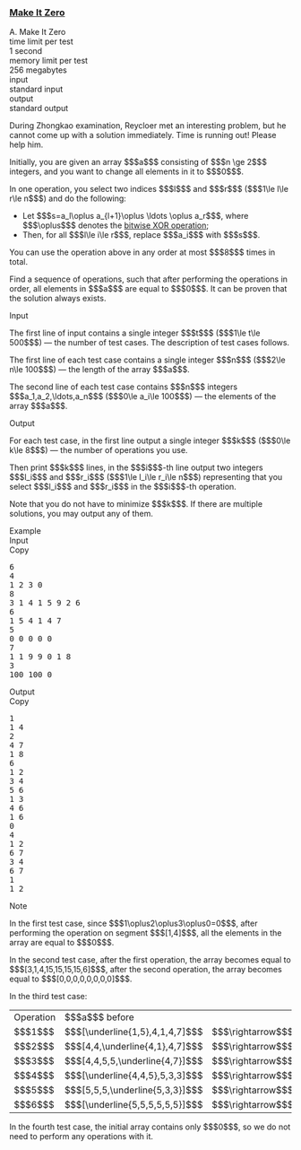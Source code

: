 <h3><a href="https://codeforces.com/contest/1869/problem/A" target="_blank" rel="noopener noreferrer">Make It Zero</a></h3>

<div class="header"><div class="title">A. Make It Zero</div><div class="time-limit"><div class="property-title">time limit per test</div>1 second</div><div class="memory-limit"><div class="property-title">memory limit per test</div>256 megabytes</div><div class="input-file input-standard"><div class="property-title">input</div>standard input</div><div class="output-file output-standard"><div class="property-title">output</div>standard output</div></div><div><p>During Zhongkao examination, Reycloer met an interesting problem, but he cannot come up with a solution immediately. Time is running out! Please help him.</p><p>Initially, you are given an array $$$a$$$ consisting of $$$n \ge 2$$$ integers, and you want to change all elements in it to $$$0$$$.</p><p>In one operation, you select two indices $$$l$$$ and $$$r$$$ ($$$1\le l\le r\le n$$$) and do the following:</p><ul> <li> Let $$$s=a_l\oplus a_{l+1}\oplus \ldots \oplus a_r$$$, where $$$\oplus$$$ denotes the <a href="https://en.wikipedia.org/wiki/Bitwise_operation#XOR">bitwise XOR operation</a>; </li><li> Then, for all $$$l\le i\le r$$$, replace $$$a_i$$$ with $$$s$$$. </li></ul><p>You can use the operation above in any order at most $$$8$$$ times in total.</p><p>Find a sequence of operations, such that after performing the operations in order, all elements in $$$a$$$ are equal to $$$0$$$. It can be proven that the solution always exists.</p></div><div class="input-specification"><div class="section-title">Input</div><p>The first line of input contains a single integer $$$t$$$ ($$$1\le t\le 500$$$) — the number of test cases. The description of test cases follows.</p><p>The first line of each test case contains a single integer $$$n$$$ ($$$2\le n\le 100$$$) — the length of the array $$$a$$$.</p><p>The second line of each test case contains $$$n$$$ integers $$$a_1,a_2,\ldots,a_n$$$ ($$$0\le a_i\le 100$$$) — the elements of the array $$$a$$$.</p></div><div class="output-specification"><div class="section-title">Output</div><p>For each test case, in the first line output a single integer $$$k$$$ ($$$0\le k\le 8$$$) — the number of operations you use.</p><p>Then print $$$k$$$ lines, in the $$$i$$$-th line output two integers $$$l_i$$$ and $$$r_i$$$ ($$$1\le l_i\le r_i\le n$$$) representing that you select $$$l_i$$$ and $$$r_i$$$ in the $$$i$$$-th operation. </p><p>Note that you <span class="tex-font-style-bf">do not</span> have to minimize $$$k$$$. If there are multiple solutions, you may output any of them.</p></div><div class="sample-tests"><div class="section-title">Example</div><div class="sample-test"><div class="input"><div class="title">Input<div title="Copy" data-clipboard-target="#id007367842364750296" id="id006090195533278412" class="input-output-copier">Copy</div></div><pre id="id007367842364750296"><div class="test-example-line test-example-line-even test-example-line-0">6</div><div class="test-example-line test-example-line-odd test-example-line-1">4</div><div class="test-example-line test-example-line-odd test-example-line-1">1 2 3 0</div><div class="test-example-line test-example-line-even test-example-line-2">8</div><div class="test-example-line test-example-line-even test-example-line-2">3 1 4 1 5 9 2 6</div><div class="test-example-line test-example-line-odd test-example-line-3">6</div><div class="test-example-line test-example-line-odd test-example-line-3">1 5 4 1 4 7</div><div class="test-example-line test-example-line-even test-example-line-4">5</div><div class="test-example-line test-example-line-even test-example-line-4">0 0 0 0 0</div><div class="test-example-line test-example-line-odd test-example-line-5">7</div><div class="test-example-line test-example-line-odd test-example-line-5">1 1 9 9 0 1 8</div><div class="test-example-line test-example-line-even test-example-line-6">3</div><div class="test-example-line test-example-line-even test-example-line-6">100 100 0</div></pre></div><div class="output"><div class="title">Output<div title="Copy" data-clipboard-target="#id0043504503749568224" id="id009686169639473569" class="input-output-copier">Copy</div></div><pre id="id0043504503749568224">1
1 4
2
4 7
1 8
6
1 2
3 4
5 6
1 3
4 6
1 6
0
4
1 2
6 7
3 4
6 7
1
1 2
</pre></div></div></div><div class="note"><div class="section-title">Note</div><p>In the first test case, since $$$1\oplus2\oplus3\oplus0=0$$$, after performing the operation on segment $$$[1,4]$$$, all the elements in the array are equal to $$$0$$$.</p><p>In the second test case, after the first operation, the array becomes equal to $$$[3,1,4,15,15,15,15,6]$$$, after the second operation, the array becomes equal to $$$[0,0,0,0,0,0,0,0]$$$.</p><p>In the third test case:</p><center> <table class="tex-tabular bordertable"><tbody><tr><td class="tex-tabular-text-align-center tex-tabular-border-right tex-tabular-border-bottom">Operation</td><td class="tex-tabular-border-left tex-tabular-text-align-center tex-tabular-border-bottom">$$$a$$$ before</td><td class="tex-tabular-text-align-center tex-tabular-border-bottom"></td><td class="tex-tabular-text-align-center tex-tabular-border-bottom">$$$a$$$ after</td></tr><tr><td class="tex-tabular-text-align-center tex-tabular-border-right tex-tabular-border-top tex-tabular-border-bottom">$$$1$$$</td><td class="tex-tabular-border-left tex-tabular-text-align-center tex-tabular-border-top tex-tabular-border-bottom">$$$[\underline{1,5},4,1,4,7]$$$</td><td class="tex-tabular-text-align-center tex-tabular-border-top tex-tabular-border-bottom">$$$\rightarrow$$$</td><td class="tex-tabular-text-align-center tex-tabular-border-top tex-tabular-border-bottom">$$$[4,4,4,1,4,7]$$$</td></tr><tr><td class="tex-tabular-text-align-center tex-tabular-border-right tex-tabular-border-top tex-tabular-border-bottom">$$$2$$$</td><td class="tex-tabular-border-left tex-tabular-text-align-center tex-tabular-border-top tex-tabular-border-bottom">$$$[4,4,\underline{4,1},4,7]$$$</td><td class="tex-tabular-text-align-center tex-tabular-border-top tex-tabular-border-bottom">$$$\rightarrow$$$</td><td class="tex-tabular-text-align-center tex-tabular-border-top tex-tabular-border-bottom">$$$[4,4,5,5,4,7]$$$</td></tr><tr><td class="tex-tabular-text-align-center tex-tabular-border-right tex-tabular-border-top tex-tabular-border-bottom">$$$3$$$</td><td class="tex-tabular-border-left tex-tabular-text-align-center tex-tabular-border-top tex-tabular-border-bottom">$$$[4,4,5,5,\underline{4,7}]$$$</td><td class="tex-tabular-text-align-center tex-tabular-border-top tex-tabular-border-bottom">$$$\rightarrow$$$</td><td class="tex-tabular-text-align-center tex-tabular-border-top tex-tabular-border-bottom">$$$[4,4,5,5,3,3]$$$</td></tr><tr><td class="tex-tabular-text-align-center tex-tabular-border-right tex-tabular-border-top tex-tabular-border-bottom">$$$4$$$</td><td class="tex-tabular-border-left tex-tabular-text-align-center tex-tabular-border-top tex-tabular-border-bottom">$$$[\underline{4,4,5},5,3,3]$$$</td><td class="tex-tabular-text-align-center tex-tabular-border-top tex-tabular-border-bottom">$$$\rightarrow$$$</td><td class="tex-tabular-text-align-center tex-tabular-border-top tex-tabular-border-bottom">$$$[5,5,5,5,3,3]$$$</td></tr><tr><td class="tex-tabular-text-align-center tex-tabular-border-right tex-tabular-border-top tex-tabular-border-bottom">$$$5$$$</td><td class="tex-tabular-border-left tex-tabular-text-align-center tex-tabular-border-top tex-tabular-border-bottom">$$$[5,5,5,\underline{5,3,3}]$$$</td><td class="tex-tabular-text-align-center tex-tabular-border-top tex-tabular-border-bottom">$$$\rightarrow$$$</td><td class="tex-tabular-text-align-center tex-tabular-border-top tex-tabular-border-bottom">$$$[5,5,5,5,5,5]$$$</td></tr><tr><td class="tex-tabular-text-align-center tex-tabular-border-right tex-tabular-border-top">$$$6$$$</td><td class="tex-tabular-border-left tex-tabular-text-align-center tex-tabular-border-top">$$$[\underline{5,5,5,5,5,5}]$$$</td><td class="tex-tabular-text-align-center tex-tabular-border-top">$$$\rightarrow$$$</td><td class="tex-tabular-text-align-center tex-tabular-border-top">$$$[0,0,0,0,0,0]$$$</td></tr></tbody></table> </center><p>In the fourth test case, the initial array contains only $$$0$$$, so we do not need to perform any operations with it.</p></div>